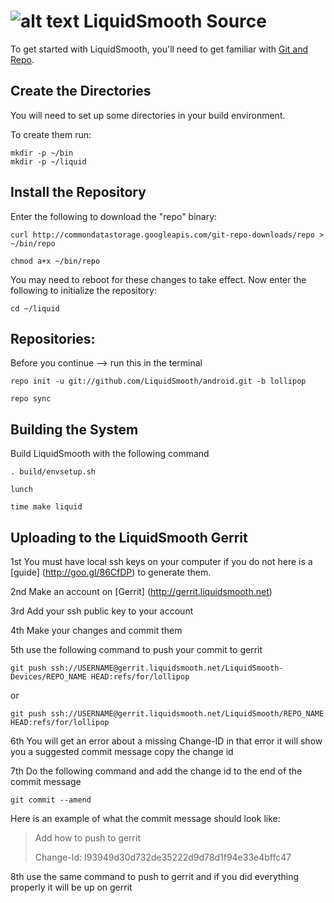 ![alt text](http://stats.liquidsmooth.net/images/logo2.png "LiquidSmooth")
LiquidSmooth Source
===================
To get started with LiquidSmooth, you'll need to get
familiar with [Git and Repo](http://source.android.com/source/version-control.html).

Create the Directories
----------------------

You will need to set up some directories in your build environment.

To create them run:

    mkdir -p ~/bin
    mkdir -p ~/liquid

Install the Repository
----------------------

Enter the following to download the "repo" binary:

    curl http://commondatastorage.googleapis.com/git-repo-downloads/repo > ~/bin/repo

    chmod a+x ~/bin/repo

You may need to reboot for these changes to take effect. 
Now enter the following to initialize the repository:

    cd ~/liquid

Repositories:
---------------

Before you continue --> run this in the terminal

    repo init -u git://github.com/LiquidSmooth/android.git -b lollipop

    repo sync
    

Building the System
---------------

Build LiquidSmooth with the following command

    . build/envsetup.sh
    
    lunch
    
    time make liquid

Uploading to the LiquidSmooth Gerrit
---------------

1st You must have local ssh keys on your computer if you do not here is a [guide] (http://goo.gl/86CfDP) to generate them.

2nd Make an account on [Gerrit] (http://gerrit.liquidsmooth.net)

3rd Add your ssh public key to your account

4th Make your changes and commit them

5th use the following command to push your commit to gerrit

    git push ssh://USERNAME@gerrit.liquidsmooth.net/LiquidSmooth-Devices/REPO_NAME HEAD:refs/for/lollipop
or

    git push ssh://USERNAME@gerrit.liquidsmooth.net/LiquidSmooth/REPO_NAME HEAD:refs/for/lollipop

6th You will get an error about a missing Change-ID in that error it will show you a suggested commit message copy the change id

7th Do the following command and add the change id to the end of the commit message

    git commit --amend

Here is an example of what the commit message should look like:

> Add how to push to gerrit
>
> Change-Id: I93949d30d732de35222d9d78d1f94e33e4bffc47

8th use the same command to push to gerrit and if you did everything properly it will be up on gerrit